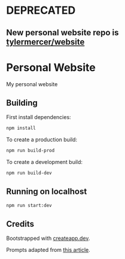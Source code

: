 # DEPRECATED 
New personal website repo is [tylermercer/website](https://github.com/tylermercer/website)
--------
# Personal Website

My personal website

## Building

First install dependencies:

```sh
npm install
```

To create a production build:

```sh
npm run build-prod
```

To create a development build:

```sh
npm run build-dev
```

## Running on localhost

```sh
npm run start:dev
```

## Credits

Bootstrapped with [createapp.dev](https://createapp.dev/).

Prompts adapted from [this article](https://journals.sagepub.com/doi/abs/10.1177/0146167297234003).
